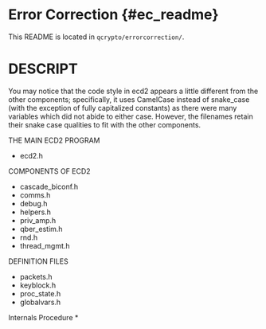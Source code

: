 Error Correction {#ec_readme}
====

This README is located in `qcrypto/errorcorrection/`.

# DESCRIPT
You may notice that the code style in ecd2 appears a little different from the other components; specifically, it uses CamelCase instead of snake_case (with the
exception of fully capitalized constants) as there were many variables which did not abide to either case. However, the filenames retain their snake case qualities to fit with the other components.



THE MAIN ECD2 PROGRAM
* ecd2.h

COMPONENTS OF ECD2
* cascade_biconf.h
* comms.h
* debug.h
* helpers.h
* priv_amp.h
* qber_estim.h
* rnd.h
* thread_mgmt.h

DEFINITION FILES
* packets.h
* keyblock.h
* proc_state.h
* globalvars.h

Internals Procedure
* 